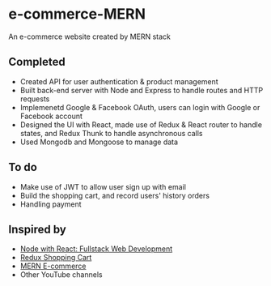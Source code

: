 # e-commerce-MERN

An e-commerce website created by MERN stack

## Completed
- Created API for user authentication & product management
- Built back-end server with Node and Express to handle routes and HTTP requests
- Implemenetd Google & Facebook OAuth, users can login with Google or Facebook account
- Designed the UI with React, made use of Redux & React router to handle states, and Redux Thunk to handle asynchronous calls
- Used Mongodb and Mongoose to manage data

## To do
- Make use of JWT to allow user sign up with email
- Build the shopping cart, and record users' history orders
- Handling payment

## Inspired by

- [Node with React: Fullstack Web Development](https://medium.com/javascript-in-plain-english/the-only-introduction-to-redux-and-react-redux-youll-ever-need-8ce5da9e53c6)
- [Redux Shopping Cart](https://www.youtube.com/watch?v=731Ur2HGRBY)
- [MERN E-commerce](https://github.com/mohamedsamara/mern-ecommerce)
- Other YouTube channels
